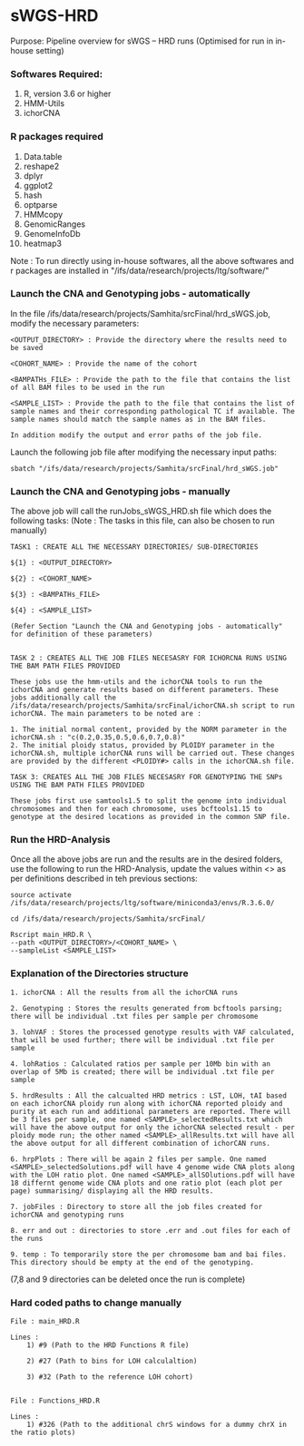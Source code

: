 # sWGS-HRD

Purpose: Pipeline overview for sWGS – HRD runs
(Optimised for run in in-house setting)

### Softwares Required:
1. R, version 3.6 or higher
2. HMM-Utils
3. ichorCNA

### R packages required
1. Data.table
2. reshape2
3. dplyr
4. ggplot2
5. hash
6. optparse
7. HMMcopy
8. GenomicRanges
9. GenomeInfoDb
10. heatmap3

Note : To run directly using in-house softwares, all the above softwares and r packages are installed in 
    "/ifs/data/research/projects/ltg/software/"

### Launch the CNA and Genotyping jobs - automatically
In the file /ifs/data/research/projects/Samhita/srcFinal/hrd_sWGS.job, modify the necessary parameters:

    <OUTPUT_DIRECTORY> : Provide the directory where the results need to be saved
    
    <COHORT_NAME> : Provide the name of the cohort 
    
    <BAMPATHs_FILE> : Provide the path to the file that contains the list of all BAM files to be used in the run
    
    <SAMPLE_LIST> : Provide the path to the file that contains the list of sample names and their corresponding pathological TC if available. The sample names should match the sample names as in the BAM files.

    In addition modify the output and error paths of the job file.
    
Launch the following job file after modifying the necessary input paths:

    sbatch "/ifs/data/research/projects/Samhita/srcFinal/hrd_sWGS.job"

### Launch the CNA and Genotyping jobs - manually
The above job will call the runJobs_sWGS_HRD.sh file which does the following tasks:
(Note : The tasks in this file, can also be chosen to run manually)

    TASK1 : CREATE ALL THE NECESSARY DIRECTORIES/ SUB-DIRECTORIES
    
    ${1} : <OUTPUT_DIRECTORY>
    
    ${2} : <COHORT_NAME>

    ${3} : <BAMPATHs_FILE>

    ${4} : <SAMPLE_LIST>

    (Refer Section "Launch the CNA and Genotyping jobs - automatically" for definition of these parameters)


    TASK 2 : CREATES ALL THE JOB FILES NECESASRY FOR ICHORCNA RUNS USING THE BAM PATH FILES PROVIDED

    These jobs use the hmm-utils and the ichorCNA tools to run the ichorCNA and generate results based on different parameters. These jobs additionally call the /ifs/data/research/projects/Samhita/srcFinal/ichorCNA.sh script to run ichorCNA. The main parameters to be noted are : 

    1. The initial normal content, provided by the NORM parameter in the ichorCNA.sh : "c(0.2,0.35,0.5,0.6,0.7,0.8)"
    2. The initial ploidy status, provided by PLOIDY parameter in the ichorCNA.sh, multiple ichorCNA runs will be carried out. These changes are provided by the different <PLOIDY#> calls in the ichorCNA.sh file.
    
    TASK 3: CREATES ALL THE JOB FILES NECESASRY FOR GENOTYPING THE SNPs USING THE BAM PATH FILES PROVIDED

    These jobs first use samtools1.5 to split the genome into individual chromosomes and then for each chromosome, uses bcftools1.15 to genotype at the desired locations as provided in the common SNP file. 
    
### Run the HRD-Analysis
Once all the above jobs are run and the results are in the desired folders, use the following to run the HRD-Analysis, update the values within <> as per definitions described in teh previous sections:

    source activate /ifs/data/research/projects/ltg/software/miniconda3/envs/R.3.6.0/

    cd /ifs/data/research/projects/Samhita/srcFinal/

    Rscript main_HRD.R \
    --path <OUTPUT_DIRECTORY>/<COHORT_NAME> \
    --sampleList <SAMPLE_LIST>
    
### Explanation of the Directories structure

    1. ichorCNA : All the results from all the ichorCNA runs
    
    2. Genotyping : Stores the results generated from bcftools parsing; there will be individual .txt files per sample per chromosome

    3. lohVAF : Stores the processed genotype results with VAF calculated, that will be used further; there will be individual .txt file per sample

    4. lohRatios : Calculated ratios per sample per 10Mb bin with an overlap of 5Mb is created; there will be individual .txt file per sample

    5. hrdResults : All the calcualted HRD metrics : LST, LOH, tAI based on each ichorCNA ploidy run along with ichorCNA reported ploidy and purity at each run and additional parameters are reported. There will be 3 files per sample, one named <SAMPLE>_selectedResults.txt which will have the above output for only the ichorCNA selected result - per ploidy mode run; the other named <SAMPLE>_allResults.txt will have all the above output for all different combination of ichorCAN runs.

    6. hrpPlots : There will be again 2 files per sample. One named <SAMPLE>_selectedSolutions.pdf will have 4 genome wide CNA plots along with the LOH ratio plot. One named <SAMPLE>_allSOlutions.pdf will have 18 differnt genome wide CNA plots and one ratio plot (each plot per page) summarising/ displaying all the HRD results.

    7. jobFiles : Directory to store all the job files created for ichorCNA and genotyping runs

    8. err and out : directories to store .err and .out files for each of the runs

    9. temp : To temporarily store the per chromosome bam and bai files. This directory should be empty at the end of the genotyping.

(7,8 and 9 directories can be deleted once the run is complete)

### Hard coded paths to change manually

    File : main_HRD.R
    
    Lines : 
        1) #9 (Path to the HRD Functions R file) 
        
        2) #27 (Path to bins for LOH calculaltion)
        
        3) #32 (Path to the reference LOH cohort)
        

    File : Functions_HRD.R

    Lines :
        1) #326 (Path to the additional chrS windows for a dummy chrX in the ratio plots)
